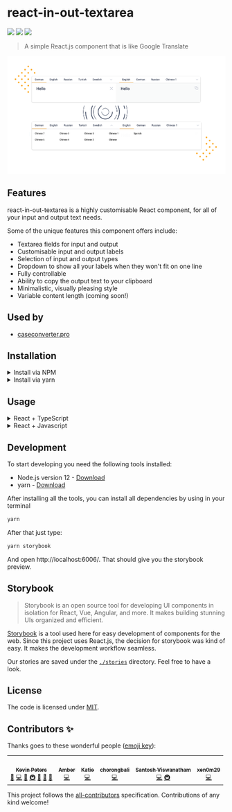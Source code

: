 # react-in-out-textarea

![](https://img.shields.io/github/license/igeligel/react-in-out-textarea) ![](https://img.shields.io/npm/v/react-in-out-textarea) ![](https://img.shields.io/github/workflow/status/igeligel/react-in-out-textarea/CI)

> A simple React.js component that is like Google Translate

![](./docs/showcase.png)

## Features

react-in-out-textarea is a highly customisable React component, for all of your input and output text needs. 

Some of the unique features this component offers include:

- Textarea fields for input and output
- Customisable input and output labels
- Selection of input and output types
- Dropdown to show all your labels when they won't fit on one line
- Fully controllable
- Ability to copy the output text to your clipboard
- Minimalistic, visually pleasing style 
- Variable content length (coming soon!)


## Used by

- [caseconverter.pro](https://caseconverter.pro/app)

## Installation

<details>
  <summary>Install via NPM</summary>
  
  ```bash
  npm install --save react-in-out-textarea
  ```
</details>

<details>
  <summary>Install via yarn</summary>
  
  ```bash
  yarn add react-in-out-textarea
  ```
</details>

## Usage

<details>
 <summary>React + TypeScript</summary>

[CodeSandbox Example](https://codesandbox.io/s/react-in-out-textarea-typescript-react-egi57?file=/src/ExampleComponent.tsx)

Code Example:

```tsx
import React, { useState } from 'react';
import { InOutTextarea, InOptions, OutOptions } from 'react-in-out-textarea';

export const ExampleComponent = () => {
  const [inValue, setInValue] = useState<string>('');
  const [outValue, setOutValue] = useState<string>('');
  const [inOptions, setInOptions] = useState<InOptions>([
    {
      name: 'English',
      active: true,
    },
    {
      name: 'German',
      active: false,
    },
  ]);
  const [outOptions, setOutOptions] = useState<OutOptions>([
    {
      name: 'Chinese',
      active: true,
      activeClicked: false,
    },
  ]);

  return (
    <InOutTextarea
      inValue={inValue}
      outValue={outValue}
      onInInput={(newValue) => {
        setInValue(newValue);
        setOutValue(newValue);
      }}
      inOptions={inOptions}
      onInOptionsUpdate={(newInOptions) => {
        setInOptions(newInOptions);
      }}
      outOptions={outOptions}
      onOutOptionsUpdate={(newOutOptions) => {
        setOutOptions(newOutOptions);
      }}
    />
  );
};
```

</details>

<details>
  <summary>React + Javascript</summary>
  
  [CodeSandbox Example](https://codesandbox.io/s/react-in-out-textarea-javascript-react-kcl37?file=/src/ExampleComponent.js)

  Code Example:

  ```js
  import React, { useState } from "react";
  import { InOutTextarea } from "react-in-out-textarea";

  export const ExampleComponent = () => {
    const [inValue, setInValue] = useState("");
    const [outValue, setOutValue] = useState("");
    const [inOptions, setInOptions] = useState([
      {
        name: "English",
        active: true
      },
      {
        name: "German",
        active: false
      }
    ]);
    const [outOptions, setOutOptions] = useState([
      {
        name: "Chinese",
        active: true,
        activeClicked: false
      }
    ]);

    return (
      <InOutTextarea
        inValue={inValue}
        outValue={outValue}
        onInInput={(newValue) => {
          setInValue(newValue);
          setOutValue(newValue);
        }}
        inOptions={inOptions}
        onInOptionsUpdate={(newInOptions) => {
          setInOptions(newInOptions);
        }}
        outOptions={outOptions}
        onOutOptionsUpdate={(newOutOptions) => {
          setOutOptions(newOutOptions);
        }}
      />
    );
  };
  ```
</details>

## Development

To start developing you need the following tools installed:

- Node.js version 12 - [Download](https://nodejs.org/en/download/)
- yarn - [Download](https://classic.yarnpkg.com/en/docs/install/#mac-stable)

After installing all the tools, you can install all dependencies by using in your terminal

```bash
yarn
```

After that just type:

```bash
yarn storybook
```

And open http://localhost:6006/. That should give you the storybook preview.

## Storybook

> Storybook is an open source tool for developing UI components in isolation for React, Vue, Angular, and more. It makes building stunning UIs organized and efficient.

[Storybook](https://storybook.js.org/) is a tool used here for easy development of components for the web. Since this project uses React.js, the decision for storybook was kind of easy. It makes the development workflow seamless.

Our stories are saved under the [`./stories`](./stories) directory. Feel free to have a look.

## License

The code is licensed under [MIT](./LICENSE).

## Contributors ✨

Thanks goes to these wonderful people ([emoji key](https://allcontributors.org/docs/en/emoji-key)):

<!-- ALL-CONTRIBUTORS-LIST:START - Do not remove or modify this section -->
<!-- prettier-ignore-start -->
<!-- markdownlint-disable -->
<table>
  <tr>
    <td align="center"><a href="https://www.kevinpeters.net/about/"><img src="https://avatars1.githubusercontent.com/u/12736734?v=4" width="100px;" alt=""/><br /><sub><b>Kevin Peters</b></sub></a><br /><a href="#business-igeligel" title="Business development">💼</a> <a href="https://github.com/igeligel/react-in-out-textarea/commits?author=igeligel" title="Code">💻</a> <a href="#design-igeligel" title="Design">🎨</a> <a href="#infra-igeligel" title="Infrastructure (Hosting, Build-Tools, etc)">🚇</a> <a href="#maintenance-igeligel" title="Maintenance">🚧</a> <a href="#question-igeligel" title="Answering Questions">💬</a> <a href="https://github.com/igeligel/react-in-out-textarea/pulls?q=is%3Apr+reviewed-by%3Aigeligel" title="Reviewed Pull Requests">👀</a></td>
    <td align="center"><a href="https://codepen.io/SheWolf/"><img src="https://avatars3.githubusercontent.com/u/11381749?v=4" width="100px;" alt=""/><br /><sub><b>Amber</b></sub></a><br /><a href="https://github.com/igeligel/react-in-out-textarea/commits?author=SheW0lf" title="Code">💻</a></td>
    <td align="center"><a href="http://katieannabelle.dev"><img src="https://avatars0.githubusercontent.com/u/50029859?v=4" width="100px;" alt=""/><br /><sub><b>Katie</b></sub></a><br /><a href="https://github.com/igeligel/react-in-out-textarea/commits?author=katieraby" title="Code">💻</a></td>
    <td align="center"><a href="https://github.com/hambali999"><img src="https://avatars3.githubusercontent.com/u/61378823?v=4" width="100px;" alt=""/><br /><sub><b>chorongbali</b></sub></a><br /><a href="https://github.com/igeligel/react-in-out-textarea/commits?author=hambali999" title="Code">💻</a></td>
    <td align="center"><a href="http://devcer.github.io/"><img src="https://avatars1.githubusercontent.com/u/3799600?v=4" width="100px;" alt=""/><br /><sub><b>Santosh Viswanatham</b></sub></a><br /><a href="https://github.com/igeligel/react-in-out-textarea/commits?author=devcer" title="Code">💻</a> <a href="#infra-devcer" title="Infrastructure (Hosting, Build-Tools, etc)">🚇</a></td>
    <td align="center"><a href="https://github.com/xen0m29"><img src="https://avatars2.githubusercontent.com/u/44066914?v=4" width="100px;" alt=""/><br /><sub><b>xen0m29</b></sub></a><br /><a href="https://github.com/igeligel/react-in-out-textarea/commits?author=xen0m29" title="Code">💻</a></td>
  </tr>
</table>

<!-- markdownlint-enable -->
<!-- prettier-ignore-end -->
<!-- ALL-CONTRIBUTORS-LIST:END -->

This project follows the [all-contributors](https://github.com/all-contributors/all-contributors) specification. Contributions of any kind welcome!
